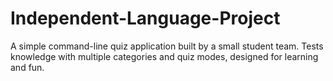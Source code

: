 # Independent-Language-Project
A simple command-line quiz application built by a small student team. Tests knowledge with multiple categories and quiz modes, designed for learning and fun.
